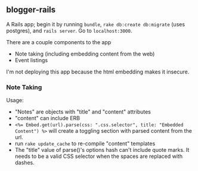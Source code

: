 ## blogger-rails

A Rails app; begin it by running `bundle`, `rake db:create db:migrate` (uses postgres), and `rails server`. Go to `localhost:3000`.

There are a couple components to the app
- Note taking (including embedding content from the web)
- Event listings

I'm not deploying this app because the html embedding makes it insecure. 

### Note Taking

Usage:

- "Notes" are objects with "title" and "content" attributes
- "content" can include ERB
- `<%= Embed.get(url).parse(css: ".css.selector", title: "Embedded Content") %>` will create a toggling section with parsed content from the url.
- run `rake update_cache` to re-compile "content" templates  
- The "title" value of parse()'s options hash can't include quote marks. It needs to be a valid CSS selector when the spaces are replaced with dashes. 



